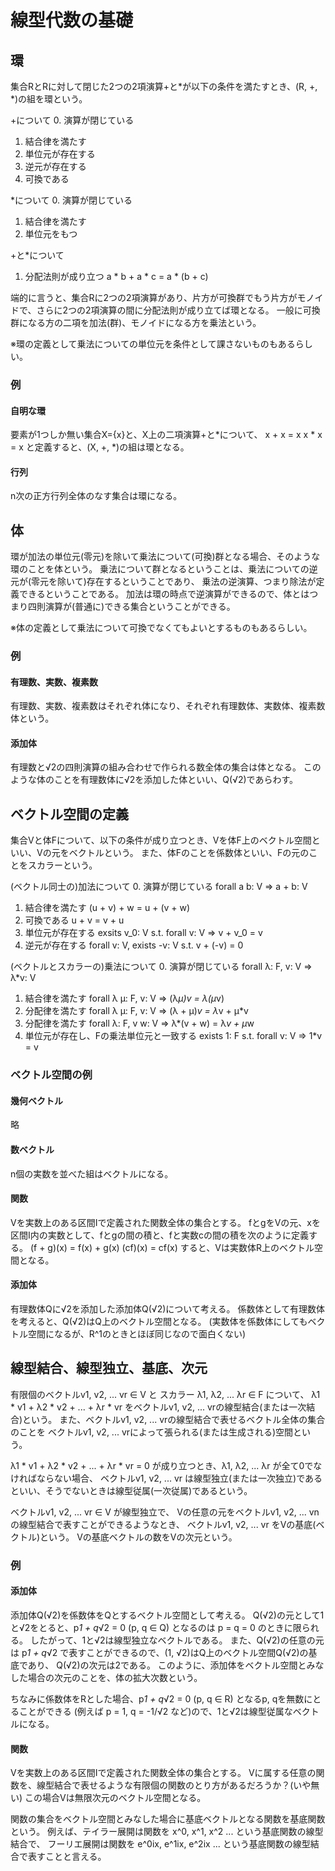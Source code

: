 # 線型代数の基礎

## 環
集合RとRに対して閉じた2つの2項演算+と*が以下の条件を満たすとき、(R, +, *)の組を環という。

+について
0. 演算が閉じている
1. 結合律を満たす
2. 単位元が存在する
3. 逆元が存在する
4. 可換である

*について
0. 演算が閉じている
1. 結合律を満たす
2. 単位元をもつ

+と*について
1. 分配法則が成り立つ
   a * b + a * c = a * (b + c)

端的に言うと、集合Rに2つの2項演算があり、片方が可換群でもう片方がモノイドで、さらに2つの2項演算の間に分配法則が成り立てば環となる。
一般に可換群になる方の二項を加法(群)、モノイドになる方を乗法という。

※環の定義として乗法についての単位元を条件として課さないものもあるらしい。

### 例

#### 自明な環
要素が1つしか無い集合X={x}と、X上の二項演算+と*について、
x + x = x
x * x = x
と定義すると、(X, +, *)の組は環となる。

#### 行列
n次の正方行列全体のなす集合は環になる。

## 体
環が加法の単位元(零元)を除いて乗法について(可換)群となる場合、そのような環のことを体という。
乗法について群となるということは、乗法についての逆元が(零元を除いて)存在するということであり、
乗法の逆演算、つまり除法が定義できるということである。
加法は環の時点で逆演算ができるので、体とはつまり四則演算が(普通に)できる集合ということができる。

※体の定義として乗法について可換でなくてもよいとするものもあるらしい。

### 例

#### 有理数、実数、複素数
有理数、実数、複素数はそれぞれ体になり、それぞれ有理数体、実数体、複素数体という。

#### 添加体
有理数と√2の四則演算の組み合わせで作られる数全体の集合は体となる。
このような体のことを有理数体に√2を添加した体といい、Q(√2)であらわす。

## ベクトル空間の定義
集合Vと体Fについて、以下の条件が成り立つとき、Vを体F上のベクトル空間といい、Vの元をベクトルという。
また、体Fのことを係数体といい、Fの元のことをスカラーという。

(ベクトル同士の)加法について
0. 演算が閉じている forall a b: V => a + b: V
1. 結合律を満たす (u + v) + w = u + (v + w)
2. 可換である u + v = v + u
3. 単位元が存在する exsits v_0: V s.t. forall v: V => v + v_0 = v
4. 逆元が存在する forall v: V, exists -v: V s.t. v + (-v) = 0

(ベクトルとスカラーの)乗法について
0. 演算が閉じている forall λ: F, v: V => λ*v: V
1. 結合律を満たす forall λ μ: F, v: V => (λ*μ)*v = λ*(μ*v)
2. 分配律を満たす forall λ μ: F, v: V => (λ + μ)*v = λ*v + μ*v
3. 分配律を満たす forall λ: F, v w: V => λ*(v + w) = λ*v + μ*w
4. 単位元が存在し、Fの乗法単位元と一致する exists 1: F s.t. forall v: V => 1*v = v 

### ベクトル空間の例

#### 幾何ベクトル
略

#### 数ベクトル
n個の実数を並べた組はベクトルになる。

#### 関数
Vを実数上のある区間Iで定義された関数全体の集合とする。
fとgをVの元、xを区間I内の実数として、fとgの間の積と、fと実数cの間の積を次のように定義する。
(f + g)(x) = f(x) + g(x)
(cf)(x) = cf(x)
すると、Vは実数体R上のベクトル空間となる。

#### 添加体
有理数体Qに√2を添加した添加体Q(√2)について考える。
係数体として有理数体を考えると、Q(√2)はQ上のベクトル空間となる。
(実数体を係数体にしてもベクトル空間になるが、R^1のときとほぼ同じなので面白くない)

## 線型結合、線型独立、基底、次元
有限個のベクトルv1, v2, ... vr ∈ V と スカラー λ1, λ2, ... λr ∈ F について、 
λ1 * v1 + λ2 * v2 + ... + λr * vr 
をベクトルv1, v2, ... vrの線型結合(または一次結合)という。
また、ベクトルv1, v2, ... vrの線型結合で表せるベクトル全体の集合のことを
ベクトルv1, v2, ... vrによって張られる(または生成される)空間という。

λ1 * v1 + λ2 * v2 + ... + λr * vr = 0
が成り立つとき、λ1, λ2, ... λr が全て0でなければならない場合、
ベクトルv1, v2, ... vr は線型独立(または一次独立)であるといい、そうでないときは線型従属(一次従属)であるという。

ベクトルv1, v2, ... vr ∈ V が線型独立で、
Vの任意の元をベクトルv1, v2, ... vn の線型結合で表すことができるようなとき、
ベクトルv1, v2, ... vr をVの基底(ベクトル)という。
Vの基底ベクトルの数をVの次元という。

### 例

#### 添加体
添加体Q(√2)を係数体をQとするベクトル空間として考える。
Q(√2)の元として1と√2をとると、p*1 + q*√2 = 0 (p, q ∈ Q) となるのは p = q = 0 のときに限られる。
したがって、1と√2は線型独立なベクトルである。
また、Q(√2)の任意の元は p*1 + q*√2 で表すことができるので、(1, √2)はQ上のベクトル空間Q(√2)の基底であり、
Q(√2)の次元は2である。
このように、添加体をベクトル空間とみなした場合の次元のことを、体の拡大次数という。

ちなみに係数体をRとした場合、p*1 + q*√2 = 0 (p, q ∈ R) となるp, qを無数にとることができる
(例えば p = 1, q = -1/√2 など)ので、1と√2は線型従属なベクトルになる。

#### 関数
Vを実数上のある区間Iで定義された関数全体の集合とする。
Vに属する任意の関数を、線型結合で表せるような有限個の関数のとり方があるだろうか？(いや無い)
この場合Vは無限次元のベクトル空間となる。

関数の集合をベクトル空間とみなした場合に基底ベクトルとなる関数を基底関数という。
例えば、テイラー展開は関数を x^0, x^1, x^2 ... という基底関数の線型結合で、
フーリエ展開は関数を e^0ix, e^1ix, e^2ix ... という基底関数の線型結合で表すことと言える。
